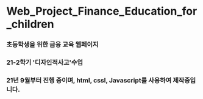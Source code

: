 # Web_Project_Finance_Education_for_children

### 초등학생을 위한 금융 교육 웹페이지
### 21-2학기 '디자인적사고'수업
### 21년 9월부터 진행 중이며, html, cssl, Javascript를 사용하여 제작중입니다.
